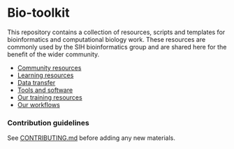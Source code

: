# Bio-toolkit


This repository contains a collection of resources, scripts and templates for bioinformatics and computational biology work. These resources are commonly used by the SIH bioinformatics group and are shared here for the benefit of the wider community. 

* [Community resources](Community-resources/README.md)
* [Learning resources](Learning-resources/README.md)
* [Data transfer](Data-movement)
* [Tools and software](Tools)
* [Our training resources](SIH-training-materials/README.md)
* [Our workflows](https://github.com/Sydney-Informatics-Hub/Bioinformatics)

### Contribution guidelines

See [CONTRIBUTING.md](CONTRIBUTING.md) before adding any new materials. 

